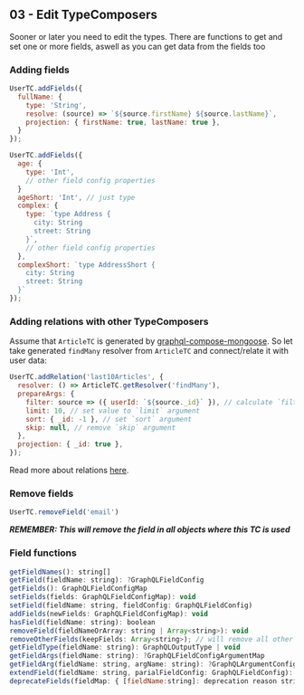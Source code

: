 
## 03 - Edit TypeComposers
Sooner or later you need to edit the types. There are functions to get and set one or more fields, aswell as you can get data from the fields too

### Adding fields
```js
UserTC.addFields({
  fullName: {
    type: 'String',
    resolve: (source) => `${source.firstName} ${source.lastName}`,
    projection: { firstName: true, lastName: true },
  }
});

UserTC.addFields({
  age: {
    type: 'Int',
    // other field config properties
  }
  ageShort: 'Int', // just type
  complex: {
    type: `type Address {
      city: String
      street: String
    }`,
    // other field config properties
  },
  complexShort: `type AddressShort {
    city: String
    street: String
  }`
});
```

### Adding relations with other TypeComposers
Assume that `ArticleTC` is generated by [graphql-compose-mongoose](https://github.com/nodkz/graphql-compose-mongoose). So let take generated `findMany` resolver from `ArticleTC` and connect/relate it with user data:

```js
UserTC.addRelation('last10Articles', {
  resolver: () => ArticleTC.getResolver('findMany'),
  prepareArgs: {
    filter: source => ({ userId: `${source._id}` }), // calculate `filter` argument
    limit: 10, // set value to `limit` argument
    sort: { _id: -1 }, // set `sort` argument
    skip: null, // remove `skip` argument
  },
  projection: { _id: true },
});
```

Read more about relations [here](04-relations.md).


### Remove fields
```js
UserTC.removeField('email')
```
___REMEMBER: This will remove the field in all objects where this TC is used___


### Field functions
```js
getFieldNames(): string[]
getField(fieldName: string): ?GraphQLFieldConfig
getFields(): GraphQLFieldConfigMap
setFields(fields: GraphQLFieldConfigMap): void
setField(fieldName: string, fieldConfig: GraphQLFieldConfig)
addFields(newFields: GraphQLFieldConfigMap): void
hasField(fieldName: string): boolean
removeField(fieldNameOrArray: string | Array<string>): void
removeOtherFields(keepFields: Array<string>); // will remove all other fields
getFieldType(fieldName: string): GraphQLOutputType | void
getFieldArgs(fieldName: string): ?GraphQLFieldConfigArgumentMap
getFieldArg(fieldName: string, argName: string): ?GraphQLArgumentConfig
extendField(fieldName: string, parialFieldConfig: GraphQLFieldConfig): GraphQLFieldConfig)
deprecateFields(fieldMap: { [fieldName:string]: deprecation reason string } );
```
